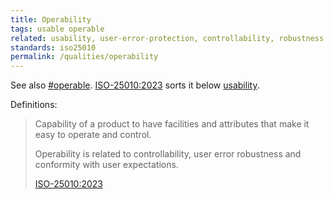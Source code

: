 ```yaml
---
title: Operability
tags: usable operable
related: usability, user-error-protection, controllability, robustness
standards: iso25010
permalink: /qualities/operability
---
```



See also [#operable](/tag-operable). [ISO-25010:2023](/references/#iso-25010-2023) sorts it below [usability](/tag-usable).


Definitions:

>Capability of a product to have facilities and attributes that make it easy to operate and control.
>
>Operability is related to controllability, user error robustness and conformity with user expectations.
>
>[ISO-25010:2023](/references/#iso-25010-2023)


